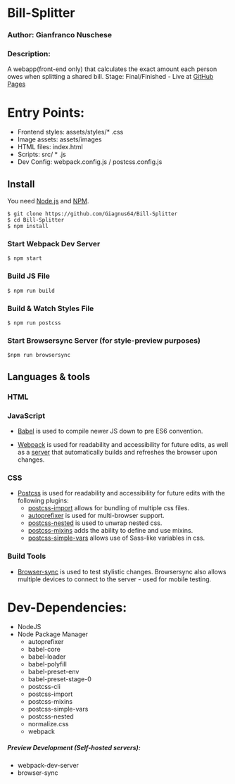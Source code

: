 # Bill-Splitter 

### Author: Gianfranco Nuschese ###

### Description: ###
A webapp(front-end only) that calculates the exact amount each person owes when splitting a shared bill. Stage: Final/Finished - Live at [GitHub Pages](https://giagnus64.github.io/Bill-Splitter/) 


# Entry Points: #

* Frontend styles: assets/styles/* .css
* Image assets: assets/images 
* HTML files: index.html
* Scripts: src/ * .js
* Dev Config: webpack.config.js / postcss.config.js


## Install
You need [Node.js](https://nodejs.org/en/) and [NPM](https://www.npmjs.com).

    $ git clone https://github.com/Giagnus64/Bill-Splitter
    $ cd Bill-Splitter
    $ npm install


### Start Webpack Dev Server

    $ npm start

### Build JS File

    $ npm run build

### Build & Watch Styles File

    $ npm run postcss

### Start Browsersync Server (for style-preview purposes)

    $npm run browsersync

## Languages & tools

### HTML

### JavaScript

- [Babel](https://babeljs.io) is used to compile newer JS down to pre ES6 convention. 

- [Webpack](https://webpack.js.org) is used for readability and accessibility for future edits, as well as a [server](https://webpack.js.org/configuration/dev-server/) that automatically builds and refreshes the browser upon changes.

### CSS

- [Postcss](https://postcss.org) is used for readability and accessibility for future edits with the following plugins:
    - [postcss-import](https://github.com/postcss/postcss-import) allows for bundling of multiple css files. 
    - [autoprefixer](https://github.com/postcss/autoprefixer) is used for multi-browser support. 
    - [postcss-nested](https://github.com/postcss/postcss-nested) is used to unwrap nested css.
    - [postcss-mixins](https://github.com/postcss/postcss-mixins) adds the ability to define and use mixins.
    - [postcss-simple-vars](https://github.com/postcss/postcss-simple-vars) allows use of Sass-like variables in css. 


### Build Tools

- [Browser-sync](https://browsersync.io) is used to test stylistic changes. Browsersync also allows multiple devices to connect to the server - used for mobile testing. 

# Dev-Dependencies: #

* NodeJS
* Node Package Manager
    * autoprefixer 
    * babel-core 
    * babel-loader
    * babel-polyfill
    * babel-preset-env
    * babel-preset-stage-0
    * postcss-cli 
    * postcss-import
    * postcss-mixins
    * postcss-simple-vars
    * postcss-nested
    * normalize.css
    * webpack

##### Preview Development (Self-hosted servers): #####
* webpack-dev-server
* browser-sync
